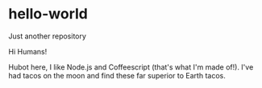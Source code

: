 # hello-world
Just another repository 

Hi Humans!

Hubot here, I like Node.js and Coffeescript (that's what I'm made of!).
I've had tacos on the moon and find these far superior to Earth tacos.

